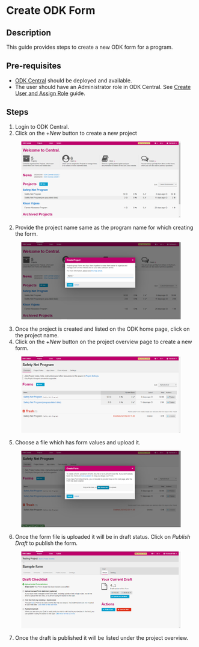 # Create ODK Form

## Description

This guide provides steps to create a new ODK form for a program.

## Pre-requisites

* [ODK Central](https://docs.getodk.org/central-intro/) should be deployed and available.
* The user should have an Administrator role in ODK Central. See [Create User and Assign Role](../../eligibility-and-program-enrollment/settings/assign-roles-to-users.md) guide.

## Steps

1. Login to ODK Central.
2. Click on the +_New_ button to create a new project

<figure><img src="../../../../.gitbook/assets/odk-central.png" alt=""><figcaption></figcaption></figure>

2. Provide the project name same as the program name for which creating the form.

<figure><img src="../../../../.gitbook/assets/project-name.png" alt=""><figcaption></figcaption></figure>

3. Once the project is created and listed on the ODK home page, click on the project name.
4. Click on the +_New_ button on the project overview page to create a new form.

<figure><img src="../../../../.gitbook/assets/project-overview-page.png" alt=""><figcaption></figcaption></figure>

5. Choose a file which has form values and upload it.

<figure><img src="../../../../.gitbook/assets/form-upload.png" alt=""><figcaption></figcaption></figure>

6. Once the form file is uploaded it will be in draft status. Click on _Publish_ _Draft_ to publish the form.

<figure><img src="../../../../.gitbook/assets/publishing-draft.png" alt=""><figcaption></figcaption></figure>

7. Once the draft is published it will be listed under the project overview.
